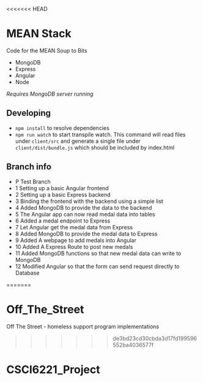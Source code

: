 <<<<<<< HEAD
# MEAN Stack

Code for the MEAN Soup to Bits

* MongoDB
* Express
* Angular
* Node

*Requires MongoDB server running*

## Developing

* `npm install` to resolve dependencies
* `npm run watch` to start transpile watch. This command will read files under `client/src` and generate a single file under `client/dist/bundle.js` which should be included by index.html

## Branch info

* P  Test Branch
* 1  Setting up a basic Angular frontend
* 2  Setting up a basic Express backend
* 3  Binding the frontend with the backend using a simple list
* 4  Added MongoDB to provide the data to the backend
* 5  The Angular app can now read medal data into tables
* 6  Added a medal endpoint to Express
* 7  Let Angular get the medal data from Express
* 8  Added MongoDB to provide the medal data to Express
* 9  Added A webpage to add medals into Angular
* 10 Added A Express Route to post new medals
* 11 Added MongoDB functions so that new medal data can write to MongoDB
* 12 Modified Angular so that the form can send request directly to Database


=======
# Off_The_Street
Off The Street - homeless support program implementations
>>>>>>> de3bd23cd30cbda3d17fd199596552ba4036577f
# CSCI6221_Project
